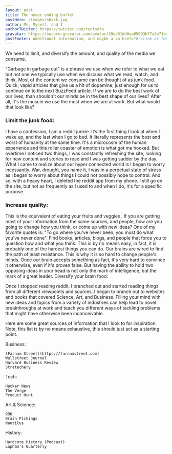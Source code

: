 ```yaml
---
layout: post
title: The never ending buffet
postHero: /images/shark.jpg
author: Me, Myself, and I
authorTwitter: https://twitter.com/renisoto
gravatar: https://secure.gravatar.com/avatar/39ed91dd0aa09093b77a5e71bd70d7c0
postFooter: Additional information, and maybe a <a href="#">link or two</a>
---
```


We need to limit, and diversify the amount, and quality of the media we consume.

"Garbage in garbage out" is a phrase we use when we refer to what we eat but not one we typically use when we discuss what we read, watch, and think. Most of the content we consume can be thought of as junk food. Quick, vapid articles that give us a hit of dopamine, just enough for us to continue on to the next BuzzFeed article. If we are to do the best work of our lives, than shouldn't our minds be in the best shape of our lives? After all, it's the muscle we use the most when we are at work. But what would that look like?

<h3> Limit the junk food: </h3>

I have a confession, I am a reddit junkie. It’s the first thing I look at when I wake up, and the last when I go to bed. It literally represents the best and worst of humanity at the same time. It's a microcosm of the human experience and this roller coaster of emotion is what got me hooked. But overtime I noticed two things, I was constantly refreshing the site, looking for new content and stories to read and I was getting sadder by the day. What I came to realize about our hyper connected world is I began to worry incessantly. War, drought, you name it, I was in a perpetual state of stress as I began to worry about things I could not possibly hope to control. And so, with a heavy heart, I deleted the reddit app from my phone. I still go on the site, but not as frequently as I used to and when I do, it's for a specific purpose.

<h3> Increase quality: </h3>

This is the equivalent of eating your fruits and veggies . If you are getting most of your information from the same sources, and people, how are you going to change how you think, or come up with new ideas? One of my favorite quotes is: "To go where you've never been, you must do what you've never done". Find books, articles, blogs, and people that force you to question how and what you think. This is by no means easy, in fact, it is probably one of the hardest things you can do. Our brains are wired to find the path of least resistance. This is why it is so hard to change people's minds. Once our brain accepts something as fact, it's very hard to convince it otherwise, even if it's proven false. But having the ability to hold two opposing ideas in your head is not only the mark of intelligence, but the mark of a great leader.
Diversify your brain food:

Once I stopped reading reddit, I branched out and started reading things from all different viewpoints and sources. I began to branch out to websites and books that covered Science, Art, and Business. Filling your mind with new ideas and topics from a variety of industries can help lead to novel breakthroughs at work and teach you different ways of tackling problems that might have otherwise been inconceivable.

Here are some great sources of information that I look to for inspiration. Note, this list is by no means exhaustive, this should just act as a starting point.

Business:

    [Farnam Street](https://farnamstreet.com)
    Wallstreet Journal
    Harvard Business Review
    Stratechery

Tech:

    Hacker News
    The Verge
    Product Hunt

Art & Science:

    99U
    Brain Pickings
    Nautilus

History:

    Hardcore History (Podcast)
    Lapham's Quarterly
